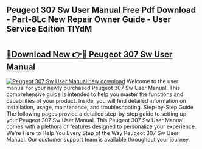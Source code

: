## Peugeot 307 Sw User Manual Free Pdf Download - Part-8Lc New Repair Owner Guide - User Service Edition TIYdM

# <h2><a href="http://bc99595.oget.top/?id=Peugeot+307+Sw+User+Manual">🔗Download New 👉🔴 Peugeot 307 Sw User Manual</a></h2>

[![Peugeot 307 Sw User Manual new download](https://i.imgur.com/5g1atiW.png)](http://bc99595.oget.top/?id=Peugeot+307+Sw+User+Manual)
Welcome to the user manual for your newly purchased Peugeot 307 Sw User Manual. This comprehensive guide is intended to help you master the functions and capabilities of your product. Inside, you will find detailed information on installation, usage, maintenance, and troubleshooting. Step-by-Step Guide The following pages provide a detailed step-by-step guide to setting up your Peugeot 307 Sw User Manual. This Peugeot 307 Sw User Manual comes with a plethora of features designed to personalize your experience. We're Here to Help You Every Step of the Way Peugeot 307 Sw User Manual. Our customer support team is available throughout your journey.
